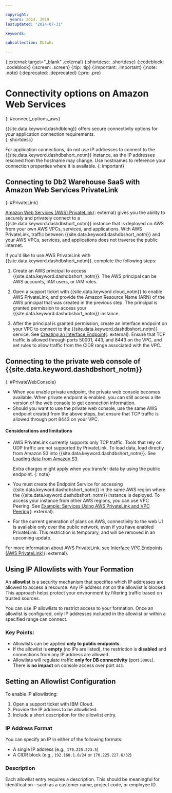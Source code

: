 ```yaml
---

copyright:
  years: 2014, 2019
lastupdated: "2024-07-31"

keywords:

subcollection: Db2whc

---
```


<!-- Attribute definitions --> 
{:external: target="_blank" .external}
{:shortdesc: .shortdesc}
{:codeblock: .codeblock}
{:screen: .screen}
{:tip: .tip}
{:important: .important}
{:note: .note}
{:deprecated: .deprecated}
{:pre: .pre}

# Connectivity options on Amazon Web Services
{: #connect_options_aws}

{{site.data.keyword.dashdblong}} offers secure connectivity options for your application connection requirements.  
{: shortdesc}

For application connections, do not use IP addresses to connect to the {{site.data.keyword.dashdbshort_notm}} instance, as the IP addresses resolved from the hostname may change. Use hostnames to reference your connection properties where it is available.
{: important}

## Connecting to Db2 Warehouse SaaS with Amazon Web Services PrivateLink
{: #PrivateLink}

[Amazon Web Services (AWS) PrivateLink](https://aws.amazon.com/privatelink/){: external} gives you the ability to securely and privately connect to a {{site.data.keyword.dashdbshort_notm}} instance that is deployed on AWS from your own AWS VPCs, services, and applications. With AWS PrivateLink, traffic between {{site.data.keyword.dashdbshort_notm}} and your AWS VPCs, services, and applications does not traverse the public internet.

If you'd like to use AWS PrivateLink with {{site.data.keyword.dashdbshort_notm}}, complete the following steps:

1. Create an AWS principal to access {{site.data.keyword.dashdbshort_notm}}. The AWS principal can be AWS accounts, IAM users, or IAM roles.

2. Open a support ticket with {{site.data.keyword.cloud_notm}} to enable AWS PrivateLink, and provide the Amazon Resource Name (ARN) of the AWS principal that was created in the previous step. The principal is granted permission to access your {{site.data.keyword.dashdbshort_notm}} instance.
    
3. After the principal is granted permission, create an interface endpoint on your VPC to connect to the {{site.data.keyword.dashdbshort_notm}} service. See [Creating an Interface Endpoint](https://docs.aws.amazon.com/vpc/latest/privatelink/create-interface-endpoint.html){: external}. Ensure that TCP traffic is allowed through ports 50001, 443, and 8443 on the VPC, and set rules to allow traffic from the CIDR range associated with the VPC.


## Connecting to the private web console of {{site.data.keyword.dashdbshort_notm}}
{: #PrivateWebConsole}

- When you enable private endpoint, the private web console becomes available. When private endpoint is enabled, you can still access a lite version of the web console to get connection information.
- Should you want to use the private web console, use the same AWS endpoint created from the above steps, but ensure that TCP traffic is allowed through port 8443 on your VPC.
    

#### Considerations and limitations

- AWS PrivateLink currently supports only TCP traffic. Tools that rely on UDP traffic are not supported by PrivateLink. To load data, load directly from Amazon S3 into {{site.data.keyword.dashdbshort_notm}}. See [Loading data from Amazon S3](/docs/Db2whc?topic=Db2whc-load_s3).

  Extra charges might apply when you transfer data by using the public endpoint.
  {: note}

- You must create the Endpoint Service for accessing {{site.data.keyword.dashdbshort_notm}} in the same AWS region where the {{site.data.keyword.dashdbshort_notm}} instance is deployed. To access your instance from other AWS regions, you can use VPC Peering. See [Example: Services Using AWS PrivateLink and VPC Peering](https://docs.aws.amazon.com/vpc/latest/userguide/vpc-peer-region-example.html){: external}.

- For the current generation of plans on AWS, connectivity to the web UI is available only over the public network, even if you have enabled PrivateLink. This restriction is temporary, and will be removed in an upcoming update.

For more information about AWS PrivateLink, see [Interface VPC Endpoints (AWS PrivateLink)](https://docs.aws.amazon.com/vpc/latest/userguide/vpce-interface.html){: external}.

## Using IP Allowlists with Your Formation

An **allowlist** is a security mechanism that specifies which IP addresses are allowed to access a resource. Any IP address not on the allowlist is blocked. This approach helps protect your environment by filtering traffic based on trusted sources.

You can use IP allowlists to restrict access to your formation. Once an allowlist is configured, only IP addresses included in the allowlist or within a specified range can connect.

### Key Points:
- Allowlists can be applied **only to public endpoints**.
- If the allowlist is **empty** (no IPs are listed), the restriction is **disabled** and connections from any IP address are allowed.
- Allowlists will regulate traffic **only for DB connectivity** (port `50001`). There is **no impact** on console access over port `443`.

## Setting an Allowlist Configuration

To enable IP allowlisting:

1. Open a support ticket with IBM Cloud.
2. Provide the IP address to be allowlisted.
3. Include a short description for the allowlist entry.

### IP Address Format

You can specify an IP in either of the following formats:

- A single IP address (e.g., `170.225.223.5`)
- A CIDR block (e.g., `192.168.1.0/24` or `170.225.227.6/32`)

### Description

Each allowlist entry requires a description. This should be meaningful for identification—such as a customer name, project code, or employee ID.

